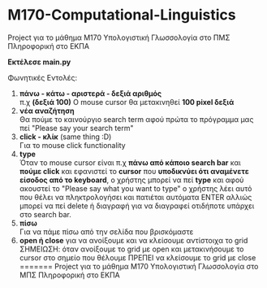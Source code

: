 # M170-Computational-Linguistics

Project για το μάθημα Μ170 Υπολογιστική Γλωσσολογία στο ΠΜΣ Πληροφορική στο ΕΚΠΑ

**Εκτέλεσε main.py**

Φωνητικές Εντολές:
   1) **πάνω - κάτω - αριστερά - δεξιά αριθμός** <br> π.χ **(δεξιά 100)**
       Ο mouse cursor θα μετακινηθεί **100 pixel δεξιά**
   2) **νέα αναζήτηση** <br>
       Θα πούμε το καινούργιο search term αφού πρώτα το πρόγραμμα μας πεί "Please say your search term"
   3) **click - κλίκ** (same thing :D) <br>
       Για το mouse click functionality
   5) **type** <br>
      Όταν το mouse cursor είναι π.χ **πάνω από κάποιο search bar** και **πούμε click** και εφανιστεί το **cursor**
      που **υποδικνύει ότι αναμένετε είσοδος από το keyboard**, ο χρήστης μπορεί να πεί **type** και αφού ακουστεί το "Please say what you want to type"
      ο χρήστης λέει αυτό που θέλει να πληκτρολογήσει και πατιέται αυτόματα ENTER αλλιώς μπορεί να πεί delete ή διαγραφή για να διαγραφεί 
      οτιδήποτε υπάρχει στο search bar.
   6) **πίσω** <br>
      Για να πάμε πίσω από την σελίδα που βρισκόμαστε
   7) **open ή close** για να ανοίξουμε και να κλείσουμε αντίστοιχα το grid ΣΗΜΕΙΩΣΗ: όταν ανοίξουμε το grid με open και μετακινήσουμε το cursor στο σημείο που θέλουμε ΠΡΕΠΕΙ να κλείσουμε το grid με close
=======
Project για το μάθημα Μ170 Υπολογιστική Γλωσσολογία στο ΜΠΣ Πληροφορική στο ΕΚΠΑ

